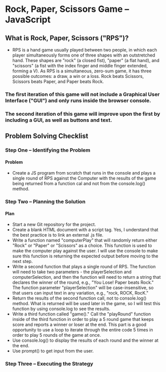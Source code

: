 # Rock, Paper, Scissors Game – JavaScript

## What is Rock, Paper, Scissors ("RPS")?
- RPS is a hand game usually played between two people, in which each player simultaneously forms one of three shapes with an outstretched hand. These shapes are "rock" (a closed fist), "paper" (a flat hand), and "scissors" (a fist with the index finger and middle finger extended, forming a V). As RPS is a simultaneous, zero-sum game, it has three possible outcomes: a draw, a win or a loss. Rock beats Scissors, Scissors beats Paper, and Paper beats Rock.

### The first iteration of this game will not include a Graphical User Interface ("GUI") and only runs inside the browser console.
### The second iteration of this game will improve upon the first by including a GUI, as well as buttons and text.

## Problem Solving Checklist
### Step One – Identifying the Problem
#### Problem
- Create a JS program from scratch that runs in the console and plays a single round of RPS against the Computer with the results of the game being returned from a function cal and not from the console.log() method.
### Step Two – Planning the Solution
#### Plan
- Start a new Git repository for the project.
- Create a blank HTML document with a script tag. Yes, I understand that the best practice is to link an external .js file.
- Write a function named "computerPlay" that will randomly return either "Rock" or "Paper" or "Scissors" as a choice. This function is used to make the computer play against the user. I will use the console to make sure this function is returning the expected output before moving to the next step.
- Write a second function that plays a single round of RPS. The function will need to take two parameters - the playerSelection and computerSelection, and then the function will need to return a string that declares the winner of the round, e.g., "You Lose! Paper beats Rock." The function parameter "playerSelection" will be case-insensitive, so that users can input text in any variation, e.g., "rock, ROCK, RocK."
- Return the results of the second function call, not to console.log() method. What is returned will be used later in the game, so I will test this function by using console.log to see the results.
- Write a third function called "game()." Call the "playRound" function inside of the third function in order to play a 5 round game that keeps score and reports a winner or loser at the end. This part is a good opportunity to use a loop to iterate through the entire code 5 times in order to play 5 rounds of the game at once.
- Use console.log() to display the results of each round and the winner at the end.
- Use prompt() to get input from the user.
### Step Three – Executing the Strategy

